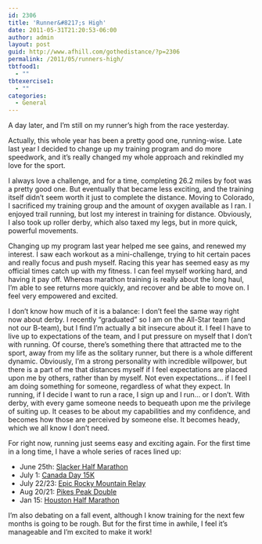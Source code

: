 ```yaml
---
id: 2306
title: 'Runner&#8217;s High'
date: 2011-05-31T21:20:53-06:00
author: admin
layout: post
guid: http://www.afhill.com/gothedistance/?p=2306
permalink: /2011/05/runners-high/
tbtfood1:
  - ""
tbtexercise1:
  - ""
categories:
  - General
---
```

A day later, and I&#8217;m still on my runner&#8217;s high from the race yesterday.

Actually, this whole year has been a pretty good one, running-wise. Late last year I decided to change up my training program and do more speedwork, and it&#8217;s really changed my whole approach and rekindled my love for the sport. 

I always love a challenge, and for a time, completing 26.2 miles by foot was a pretty good one. But eventually that became less exciting, and the training itself didn&#8217;t seem worth it just to complete the distance. Moving to Colorado, I sacrificed my training group and the amount of oxygen available as I ran. I enjoyed trail running, but lost my interest in training for distance. Obviously, I also took up roller derby, which also taxed my legs, but in more quick, powerful movements. 

Changing up my program last year helped me see gains, and renewed my interest. I saw each workout as a mini-challenge, trying to hit certain paces and really focus and push myself. Racing this year has seemed easy as my official times catch up with my fitness. I can feel myself working hard, and having it pay off. Whereas marathon training is really about the long haul, I&#8217;m able to see returns more quickly, and recover and be able to move on. I feel very empowered and excited. 

I don&#8217;t know how much of it is a balance: I don&#8217;t feel the same way right now about derby. I recently &#8220;graduated&#8221; so I am on the All-Star team (and not our B-team), but I find I&#8217;m actually a bit insecure about it. I feel I have to live up to expectations of the team, and I put pressure on myself that I don&#8217;t with running. Of course, there&#8217;s something there that attracted me to the sport, away from my life as the solitary runner, but there is a whole different dynamic. Obviously, I&#8217;m a strong personality with incredible willpower, but there is a part of me that distances myself if I feel expectations are placed upon me by others, rather than by myself. Not even expectations&#8230; if I feel I am doing something for someone, regardless of what they expect. In running, if I decide I want to run a race, I sign up and I run&#8230; or I don&#8217;t. With derby, with every game someone needs to bequeath upon me the privilege of suiting up. It ceases to be about my capabilities and my confidence, and becomes how those are perceived by someone else. It becomes heady, which we all know I don&#8217;t need. 

For right now, running just seems easy and exciting again. For the first time in a long time, I have a whole series of races lined up:

  * June 25th: [Slacker Half Marathon](http://www.slackerhalfmarathon.com/)
  * July 1: [Canada Day 15K](https://www.events.runningroom.com/applications/?raceId=6395&eventId=20454&vrindex=3)
  * July 22/23: [Epic Rocky Mountain Relay](http://www.epicrelays.com)
  * Aug 20/21: [Pikes Peak Double](http://www.pikespeakmarathon.org)
  * Jan 15: [Houston Half Marathon](http://www.chevronhoustonmarathon.com/)

I&#8217;m also debating on a fall event, although I know training for the next few months is going to be rough. But for the first time in awhile, I feel it&#8217;s manageable and I&#8217;m excited to make it work!